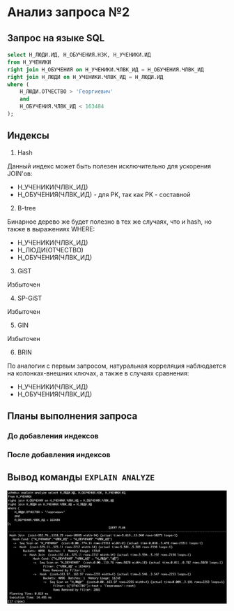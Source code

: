 # Анализ запроса №2

## Запрос на языке SQL

```sql
select Н_ЛЮДИ.ИД, Н_ОБУЧЕНИЯ.НЗК, Н_УЧЕНИКИ.ИД
from Н_УЧЕНИКИ
right join Н_ОБУЧЕНИЯ on Н_УЧЕНИКИ.ЧЛВК_ИД = Н_ОБУЧЕНИЯ.ЧЛВК_ИД
right join Н_ЛЮДИ on Н_УЧЕНИКИ.ЧЛВК_ИД = Н_ЛЮДИ.ИД
where (
    Н_ЛЮДИ.ОТЧЕСТВО > 'Георгиевич'
    and
    Н_ОБУЧЕНИЯ.ЧЛВК_ИД < 163484
);

```

## Индексы

1) Hash

Данный индекс может быть полезен исключительно для ускорения JOIN'ов:

- Н_УЧЕНИКИ(ЧЛВК_ИД)
- Н_ОБУЧЕНИЯ(ЧЛВК_ИД) - для PK, так как PK - составной

2) B-tree

Бинарное дерево же будет полезно в тех же случаях, что и hash, но также в выражениях WHERE:

- Н_УЧЕНИКИ(ЧЛВК_ИД)
- Н_ЛЮДИ(ОТЧЕСТВО)
- Н_ОБУЧЕНИЯ(ЧЛВК_ИД)

3) GiST

Избыточен

4) SP-GiST

Избыточен

5) GIN

Избыточен

6) BRIN

По аналогии с первым запросом, натуральная корреляция наблюдается на колонках-внешних ключах, а также в случаях сравнения:

- Н_УЧЕНИКИ(ЧЛВК_ИД)
- Н_ОБУЧЕНИЯ(ЧЛВК_ИД)

## Планы выполнения запроса

### До добавления индексов

### После добавления индексов

## Вывод команды `EXPLAIN ANALYZE`

![explain_analyze_q2](/lab4/query_2/img/explain_analyze_q2.png)
